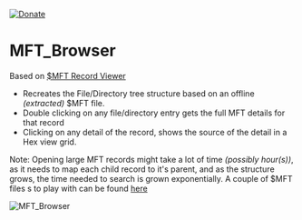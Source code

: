 [![Donate](https://img.shields.io/badge/Donate-PayPal-green.svg)](https://www.paypal.com/donate?hosted_button_id=69L3MWGCKVMA6)

# MFT_Browser

Based on [$MFT Record Viewer](https://github.com/kacos2000/MFT_Record_Viewer)

- Recreates the File/Directory tree structure based on an offline *(extracted)* $MFT file.
- Double clicking on any file/directory entry gets the full MFT details for that record
- Clicking on any detail of the record, shows the source of the detail in a Hex view grid.

Note: Opening large MFT records might take a lot of time *(possibly hour(s))*, as it needs to map each child record to it's parent, and as the structure grows, the time needed to search is grown exponentially. A couple of $MFT files s to play with can be found [here](https://github.com/EricZimmerman/MFT/tree/3bed2626ee85e9a96a6db70a17407d0c3696056a/MFT.Test/TestFiles)

![MFT_Browser](https://raw.githubusercontent.com/kacos2000/MFT_Browser/master/I/MFTbrowser.jpg)

